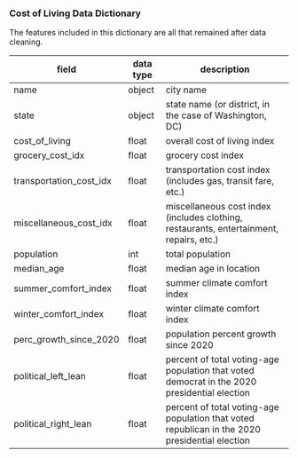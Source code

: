 ### Cost of Living Data Dictionary

The features included in this dictionary are all that remained after data cleaning.

| field          | data type   | description                                       |
| -------------- | ----------- | ------------------------------------------------- |
|name|object|city name|
|state|object|state name (or district, in the case of Washington, DC)|
|cost_of_living|float|overall cost of living index|
|grocery_cost_idx|float|grocery cost index|
|transportation_cost_idx|float|transportation cost index (includes gas, transit fare, etc.)|
|miscellaneous_cost_idx|float|miscellaneous cost index (includes clothing, restaurants, entertainment, repairs, etc.)|
|population|int|total population|
|median_age|float|median age in location|
|summer_comfort_index|float|summer climate comfort index|
|winter_comfort_index|float|winter climate comfort index|
|perc_growth_since_2020|float|population percent growth since 2020|
|political_left_lean|float|percent of total voting-age population that voted democrat in the 2020 presidential election|
|political_right_lean|float|percent of total voting-age population that voted republican in the 2020 presidential election|
